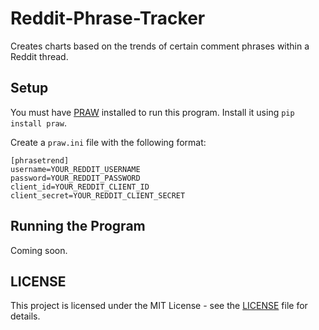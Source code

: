 # Reddit-Phrase-Tracker
Creates charts based on the trends of certain comment phrases within a Reddit thread.

## Setup
You must have [PRAW](https://praw.readthedocs.io/en/latest/) installed to run this program. Install it using `pip install praw`.

Create a `praw.ini` file with the following format:

	[phrasetrend]
	username=YOUR_REDDIT_USERNAME
	password=YOUR_REDDIT_PASSWORD
	client_id=YOUR_REDDIT_CLIENT_ID
	client_secret=YOUR_REDDIT_CLIENT_SECRET

## Running the Program
Coming soon.

## LICENSE
This project is licensed under the MIT License - see the [LICENSE](LICENSE) file for details.